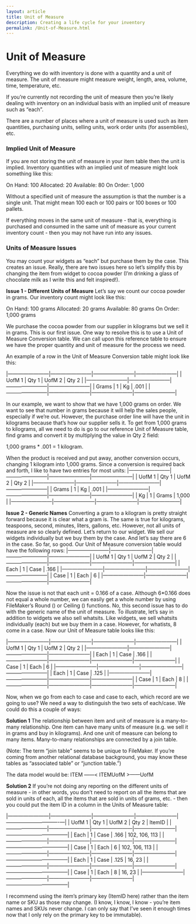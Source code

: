 ```yaml
---
layout: article
title: Unit of Measure
description: Creating a life cycle for your inventory
permalink: /Unit-of-Measure.html
---
```


# Unit of Measure
Everything we do with inventory is done with a quantity and a unit of measure.   The unit of measure might measure weight, length, area, volume, time, temperature, etc.

 If you’re currently not recording the unit of measure then you’re likely dealing with inventory on an individual basis with an implied unit of measure such as “each”.

There are a number of places where a unit of measure is used such as item quantities, purchasing units, selling units, work order units (for assemblies), etc.

### Implied Unit of Measure
If you are not storing the unit of measure in your item table then the unit is implied.  Inventory quantities with an implied unit of measure might look something like this:

On Hand: 100
Allocated: 20
Available: 80
On Order: 1,000

Without a specified unit of measure the assumption is that the number is a single unit.  That might mean 100 each or 100 pairs or 100 boxes or 100 pallets.

If everything moves in the same unit of measure - that is, everything is purchased and consumed in the same unit of measure as your current inventory count - then you may not have run into any issues. 

### Units of Measure Issues
You may count your widgets as “each” but purchase them by the case.  This creates an issue.  Really, there are two issues here so let’s simplify this by changing the item from widget to cocoa powder (I’m drinking a glass of chocolate milk as I write this and felt inspired!).  

**Issue 1 - Different Units of Measure**
Let’s say we count our cocoa powder in grams.  Our inventory count might look like this:

On Hand: 100 grams
Allocated: 20 grams
Available: 80 grams
On Order: 1,000 grams

We purchase the cocoa powder from our supplier in kilograms but we sell it in grams.  This is our first issue.  One way to resolve this is to use a Unit of Measure Conversion table.  We can call upon this reference table to ensure we have the proper quantity and unit of measure for the process we need.

An example of a row in the Unit of Measure Conversion table might look like this:

|————————|————————|————————|————————|
| UofM 1     | Qty 1        | UofM 2     | Qty 2        |
|————————|————————|————————|————————|
| Grams       |  1              |   Kg	    |          .001  |
|————————|————————|————————|————————|

In our example, we want to show that we have 1,000 grams on order.  We want to see that number in grams because it will help the sales people, especially if we’re out.  However, the purchase order line will have the unit in kilograms because that’s how our supplier sells it.  To get from 1,000 grams to kilograms, all we need to do is go to our reference Unit of Measure table, find grams and convert it by multiplying the value in Qty 2 field:

1,000 grams * .001 = 1 kilogram.

When the product is received and put away, another conversion occurs, changing 1 kilogram into 1,000 grams.  Since a conversion is required back and forth, I like to have two entries for most units:
|————————|————————|————————|————————|
| UofM 1     | Qty 1        | UofM 2     | Qty 2        |
|————————|————————|————————|————————|
| Grams       |  1              |   Kg	    |          .001  |
|————————|————————|————————|————————|
| Kg             |  1               |   Grams	    |       1,000  |
|————————|————————|————————|————————|

**Issue 2 - Generic Names**
Converting a gram to a kilogram is pretty straight forward because it is clear what a gram is.  The same is true for kilograms, teaspoons, second, minutes, liters, gallons, etc.  However, not all units of measure are so clearly defined.  Let’s return to our widget.  We sell our widgets individually but we buy them by the case.  And let’s say there are 6 in the case.  So far, so good.  Our Unit of Measure conversion table would have the following rows:
|————————|————————|————————|————————|
| UofM 1     | Qty 1        | UofM 2     | Qty 2        |
|————————|————————|————————|————————|
| Each         |  1               |   Case	    |      .166      |
|————————|————————|————————|————————|
| Case         |  1               |   Each	    |       6          |
|————————|————————|————————|————————|

Now the issue is not that each unit = 0.166 of a case.  Although 6*0.166 does not equal a whole number, we can easily get a whole number by using FileMaker’s Round () or Ceiling () functions.  No, this second issue has to do with the generic name of the unit of measure.  To illustrate, let’s say in addition to widgets we also sell whatsits.  Like widgets, we sell whatsits individually (each) but we buy them in a case.  However, for whatists, 8 come in a case.  Now our Unit of Measure table looks like this:

|————————|————————|————————|————————|
| UofM 1     | Qty 1        | UofM 2     | Qty 2        |
|————————|————————|————————|————————|
| Each         |  1               |   Case	    |      .166      |
|————————|————————|————————|————————|
| Case         |  1               |   Each	    |       6          |
|————————|————————|————————|————————|
| Each         |  1               |   Case	    |      .125      |
|————————|————————|————————|————————|
| Case         |  1               |   Each	    |       8          |
|————————|————————|————————|————————|

Now, when we go from each to case and case to each, which record are we going to use?  We need a way to distinguish the two sets of each/case.  We could do this a couple of ways:

**Solution 1**
The relationship between item and unit of measure is a many-to-many relationship.  One item can have many units of measure (e.g. we sell it in grams and buy in kilograms).  And one unit of measure can belong to many items.  Many-to-many relationships are connected by a join table.

(Note:  The term “join table” seems to be unique to FileMaker.  If you’re coming from another relational database background, you may know these tables as “associated table” or “junction table.”)

The data model would be:
ITEM ——< ITEMUofM >——UofM

**Solution 2**
If you’re not doing any reporting on the different units of measure - in other words, you don’t need to report on all the items that are sold in units of each, all the items that are sold in units of grams, etc. - then you could put the item ID in a column in the Units of Measure table:

|————————|————————|————————|————————|——————————-—|
| UofM 1     | Qty 1        | UofM 2     | Qty 2        |  ItemID               |
|————————|————————|————————|————————|————————————|
| Each         |  1               |   Case	    |      .166      | 102, 106, 113   |
|————————|————————|————————|————————|————————————|
| Case         |  1               |   Each	    |       6          | 102, 106, 113   |
|————————|————————|————————|————————|————————————|
| Each         |  1               |   Case	    |      .125      | 16, 23                |
|————————|————————|————————|————————|————————————|
| Case         |  1               |   Each	    |       8          | 16, 23                 |
|————————|————————|————————|————————|————————————|

I recommend using the item’s primary key (ItemID here) rather than the item name or SKU as those may change.  (I know, I know, I know - you’re item names and SKUs never change.  I can only say that I’ve seen it enough times now that I only rely on the primary key to be immutable).
